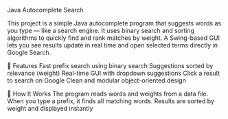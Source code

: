 Java Autocomplete Search

This project is a simple Java autocomplete program that suggests words as you type — like a search engine. It uses binary search and sorting algorithms to quickly find and rank matches by weight. A Swing-based GUI lets you see results update in real time and open selected terms directly in Google Search.

🚀 Features
Fast prefix search using binary search
Suggestions sorted by relevance (weight)
Real-time GUI with dropdown suggestions
Click a result to search on Google
Clean and modular object-oriented design

🧠 How It Works
The program reads words and weights from a data file.
When you type a prefix, it finds all matching words.
Results are sorted by weight and displayed instantly
